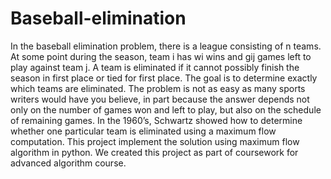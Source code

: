 # Baseball-elimination
In the baseball elimination problem, there is a league consisting of n teams. At some point during the season, team i has wi wins and gij games left to play against team j. A team is eliminated if it cannot possibly finish the season in first place or tied for first place. The goal is to determine exactly which teams are eliminated. The problem is not as easy as many sports writers would have you believe, in part because the answer depends not only on the number of games won and left to play, but also on the schedule of remaining games. In the 1960’s, Schwartz showed how to determine whether one particular team is eliminated using a maximum flow computation. This project implement the solution using maximum flow algorithm in python. We created this project as part of coursework for advanced algorithm course. 
